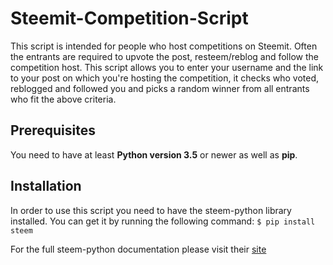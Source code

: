 # Steemit-Competition-Script
This script is intended for people who host competitions on Steemit. Often the entrants are required to upvote the post, resteem/reblog and follow the competition host. This script allows you to enter your username and the link to your post on which you're hosting the competition, it checks who voted, reblogged and followed you and picks a random winner from all entrants who fit the above criteria. 


## Prerequisites
You need to have at least **Python version 3.5** or newer as well as **pip**. 

## Installation
In order to use this script you need to have the steem-python library installed. You can get it by running the following command: 
````$ pip install steem````

For the full steem-python documentation please visit their <a href="http://steem.readthedocs.io/en/latest/">site</a>
